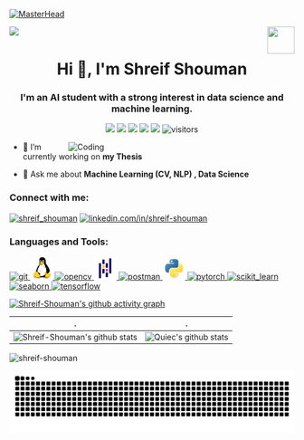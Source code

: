 [![MasterHead](https://user-images.githubusercontent.com/58959408/232639433-cb0aea21-66f0-4508-a771-85e2089c5a87.gif)](https://Shreif-Shouman.io)
<!--   my-header-img -->
![](./src/header_.png)
<a href="https://www.python.org/"><img src="https://upload.wikimedia.org/wikipedia/commons/c/c3/Python-logo-notext.svg" align="right" height="48" width="48" ></a>
<h1 align="center">Hi 👋, I'm Shreif Shouman</h1>
<h3 align="center">I'm an AI student with a strong interest in data science and machine learning.</h3>


<!--   my-icons -->
<p align="center">
    <a href="https://github.com/BEPb/BEPb"><img src="https://img.shields.io/badge/status-updating-brightgreen.svg"></a>
    <a href="https://github.com/python/cpython"><img src="https://img.shields.io/badge/Python-3.10-FF1493.svg"></a>
    <a href="https://github.com/BEPb/BEPb/graphs/contributors"><img src="https://img.shields.io/github/contributors/BEPb/BEPb?color=blue"></a>
    <a href="https://github.com/BEPb/BEPb/stargazers"><img src="https://img.shields.io/github/stars/BEPb/BEPb.svg?logo=github"></a>
    <a href="https://github.com/BEPb/BEPb/network/members"><img src="https://img.shields.io/github/forks/BEPb/BEPb.svg?color=blue&logo=github"></a>
    <img src="https://visitor-badge.laobi.icu/badge?page_id=BEPb.BEPb" alt="visitors"/>   
</p>

<img align="right" alt="Coding" width="400" src="https://i.pinimg.com/originals/50/83/e0/5083e0a2a7dcaae07c142e8b87036a27.gif">



- 🔭 I’m currently working on **my Thesis**

- 💬 Ask me about **Machine Learning (CV, NLP) , Data Science**

<h3 align="left">Connect with me:</h3>
<p align="left">
<a href="https://instagram.com/shreif_shouman" target="blank"><img align="center" src="https://raw.githubusercontent.com/rahuldkjain/github-profile-readme-generator/master/src/images/icons/Social/instagram.svg" alt="shreif_shouman" height="30" width="40" /></a>
<a href="https://linkedin.com/in/shreif-shouman" target="blank"><img align="center" src="https://raw.githubusercontent.com/rahuldkjain/github-profile-readme-generator/master/src/images/icons/Social/linked-in-alt.svg" alt="linkedin.com/in/shreif-shouman" height="30" width="40" /></a>
</p>


<h3 align="left">Languages and Tools:</h3>
<p align="left"> <a href="https://git-scm.com/" target="_blank" rel="noreferrer"> <img src="https://www.vectorlogo.zone/logos/git-scm/git-scm-icon.svg" alt="git" width="40" height="40"/> </a> <a href="https://www.linux.org/" target="_blank" rel="noreferrer"> <img src="https://raw.githubusercontent.com/devicons/devicon/master/icons/linux/linux-original.svg" alt="linux" width="40" height="40"/> </a> <a href="https://opencv.org/" target="_blank" rel="noreferrer"> <img src="https://www.vectorlogo.zone/logos/opencv/opencv-icon.svg" alt="opencv" width="40" height="40"/> </a> <a href="https://pandas.pydata.org/" target="_blank" rel="noreferrer"> <img src="https://raw.githubusercontent.com/devicons/devicon/2ae2a900d2f041da66e950e4d48052658d850630/icons/pandas/pandas-original.svg" alt="pandas" width="40" height="40"/> </a> <a href="https://postman.com" target="_blank" rel="noreferrer"> <img src="https://www.vectorlogo.zone/logos/getpostman/getpostman-icon.svg" alt="postman" width="40" height="40"/> </a> <a href="https://www.python.org" target="_blank" rel="noreferrer"> <img src="https://raw.githubusercontent.com/devicons/devicon/master/icons/python/python-original.svg" alt="python" width="40" height="40"/> </a> <a href="https://pytorch.org/" target="_blank" rel="noreferrer"> <img src="https://www.vectorlogo.zone/logos/pytorch/pytorch-icon.svg" alt="pytorch" width="40" height="40"/> </a> <a href="https://scikit-learn.org/" target="_blank" rel="noreferrer"> <img src="https://upload.wikimedia.org/wikipedia/commons/0/05/Scikit_learn_logo_small.svg" alt="scikit_learn" width="40" height="40"/> </a> <a href="https://seaborn.pydata.org/" target="_blank" rel="noreferrer"> <img src="https://seaborn.pydata.org/_images/logo-mark-lightbg.svg" alt="seaborn" width="40" height="40"/> </a> <a href="https://www.tensorflow.org" target="_blank" rel="noreferrer"> <img src="https://www.vectorlogo.zone/logos/tensorflow/tensorflow-icon.svg" alt="tensorflow" width="40" height="40"/> </a> </p>


<!--   GitHub stats graph -->

[![Shreif-Shouman's github activity graph](https://github-readme-activity-graph.cyclic.app/graph?username=Shreif-Shouman&theme=github-compact)](https://github.com/Shreif-Shouman/github-readme-activity-graph)

| .                                                                                                                                       | .                                                                                                                         |
|-----------------------------------------------------------------------------------------------------------------------------------------|---------------------------------------------------------------------------------------------------------------------------|
| ![Shreif-Shouman's github stats](https://github-readme-stats.vercel.app/api?username=Shreif-Shouman&show_icons=true&theme=radical&include_all_commits=true) | ![Quiec's github stats](https://github-readme-stats.vercel.app/api/top-langs/?username=Shreif-Shouman&theme=radical&layout=compact) |



<p><img align="center" src="https://github-readme-streak-stats.herokuapp.com/?user=shreif-shouman&" alt="shreif-shouman" /></p>

<!--   grid-snake -->
![](https://github.com/BEPb/BEPb/blob/output/github-contribution-grid-snake.svg)

